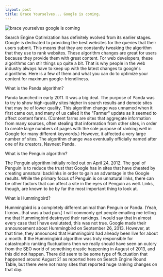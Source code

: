 ```yaml
---
layout: post
title: Brace Yourselves... Google is coming.
---
```


![brace yourselves google is coming](http://cdn.meme.am/instances/500x/58142068.jpg)

Search Engine Optimization has definitely evolved from its earlier stages. Google is dedicated to providing the best websites for the queries that their users submit. This means that they are constantly tweaking the algorithm that they use to rank websites. These algorithm changes are great for users because they provide them with great content. For web developers, these algorithms can stir things up quite a bit. That is why people in the web industry always have to keep up with the latest changes to google's algorithms. Here is a few of them and what you can do to optimize your content for maximum google-friendliness.

What is the Panda algorithm?

Panda launched in early 2011. It was a big deal. The purpose of Panda was to try to show high-quality sites higher in search results and demote sites that may be of lower quality. This algorithm change was unnamed when it first came out, and many of us called it the "Farmer" update as it seemed to affect content farms. (Content farms are sites that aggregate information from many sources, often stealing that information from other sites, in order to create large numbers of pages with the sole purpose of ranking well in Google for many different keywords.) However, it affected a very large number of sites. The algorithm change was eventually officially named after one of its creators, Navneet Panda.


What is the Penguin algorithm?

The Penguin algorithm initially rolled out on April 24, 2012. The goal of Penguin is to reduce the trust that Google has in sites that have cheated by creating unnatural backlinks in order to gain an advantage in the Google results. While the primary focus of Penguin is on unnatural links, there can be other  factors that can affect a site in the eyes of Penguin as well. Links, though, are known to be by far the most important thing to look at.


What is Hummingbird?

Hummingbird is a completely different animal than Penguin or Panda. (Yeah, I know...that was a bad pun.) I will commonly get people emailing me telling me that Hummingbird destroyed their rankings. I would say that in almost every case that I have evalutated, this was not true. Google made their announcement about Hummingbird on September 26, 2013. However, at that time, they announced that Hummingbird had already been live for about a month. If the Hummingbird algorithm was truly responsible for catastrophic ranking fluctuations then we really should have seen an outcry from the SEO world of something drastic happening in August of 2013, and this did not happen. There did seem to be some type of fluctuation that happened around August 21 as reported here on Search Engine Round Table, but there were not many sites that reported huge ranking changes on that day.
